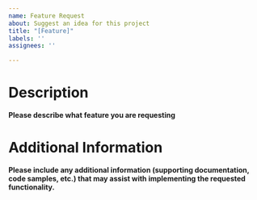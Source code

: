 ```yaml
---
name: Feature Request
about: Suggest an idea for this project
title: "[Feature]"
labels: ''
assignees: ''

---
```


# Description

**Please describe what feature you are requesting**

# Additional Information

**Please include any additional information (supporting documentation, code samples, etc.) that may assist with implementing the requested functionality.**
